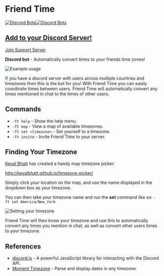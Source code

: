 # Friend Time

[![Discord Bots](https://discordbots.org/api/widget/status/471091072546766849.svg?noavatar=true)](https://discordbots.org/bot/471091072546766849)[![Discord Bots](https://discordbots.org/api/widget/servers/471091072546766849.svg?noavatar=true)](https://discordbots.org/bot/471091072546766849)

## [Add to your Discord Server!](https://discordapp.com/oauth2/authorize?client_id=471091072546766849&scope=bot&permissions=3072)

[Join Support Server](https://discord.gg/QMc9Qdk)

**Discord bot** - Automatically convert times to your friends time zones!

![Example usage](https://i.imgur.com/SsuqDwR.png)

If you have a discord server with users across multiple countries and timezones then this is the bot for you! With Friend Time you can easily coordinate times between users. Friend Time will automatically convert any times mentioned in chat to the times of other users.

## Commands

* `-ft help` \- Show the help menu.
* `-ft map` \- View a map of available timezones.
* `-ft set <timezone>` \- Set yourself to a timezone.
* `-ft invite` \- Invite Friend Time to your server.

## Finding Your Timezone

[Keval Bhatt](https://github.com/kevalbhatt) has created a handy map timezone picker:

<http://kevalbhatt.github.io/timezone-picker/>

Simply click your location on the map, and use the name displayed in the dropdown box as your timezone.

You can then take your timezone name and run the **set** command like so:
`-ft set America/New_York`

![Setting your timezone](https://i.imgur.com/1SYDJHc.png)

Friend Time will then know your timezone and use this to automatically convert any times you mention in chat, as well as convert other users times to your timezone.


## References

* [discord.js](https://discord.js.org/) - A powerful JavaScript library for interacting with the Discord API.
* [Moment Timezone](https://momentjs.com/timezone/) - Parse and display dates in any timezone.
